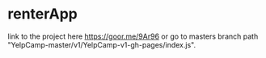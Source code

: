# renterApp
link to the project here
https://goor.me/9Ar96
or go to masters branch path "YelpCamp-master/v1/YelpCamp-v1-gh-pages/index.js".
